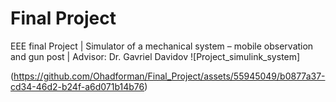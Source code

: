 # Final Project
EEE final Project | Simulator of a mechanical system – mobile observation and gun post  | Advisor: Dr. Gavriel Davidov 
![Project_simulink_system]

(https://github.com/Ohadforman/Final_Project/assets/55945049/b0877a37-cd34-46d2-b24f-a6d071b14b76)
